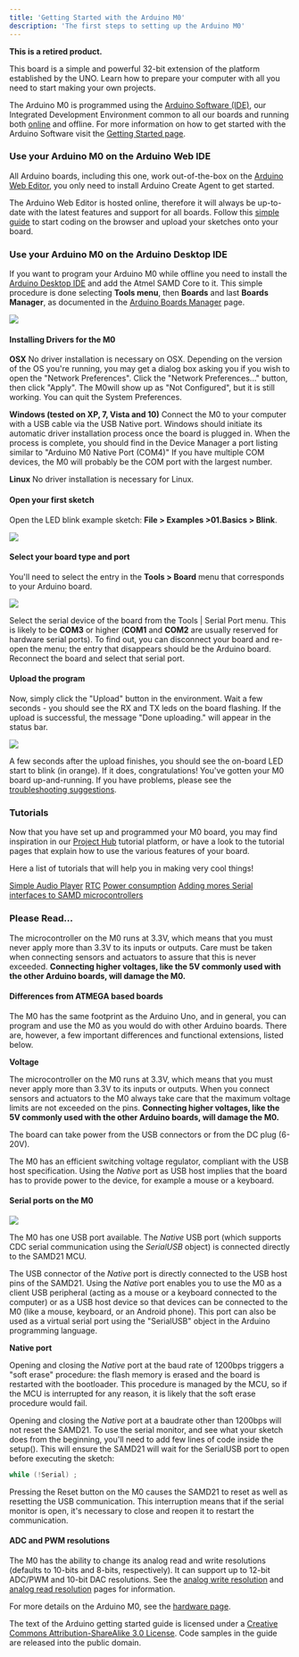 ```yaml
---
title: 'Getting Started with the Arduino M0'
description: 'The first steps to setting up the Arduino M0'
---
```


**This is a retired product.**

This board is a simple and powerful 32-bit extension of the platform established by the UNO. Learn how to prepare your computer with all you need to start making your own projects.

The Arduino M0 is programmed using the [Arduino Software (IDE)](/en/Main/Software), our Integrated Development Environment common to all our boards and running both [online](https://create.arduino.cc/editor) and offline. For more information on how to get started with the Arduino Software visit the [Getting Started page](/en/Guide/HomePage).

### Use your Arduino M0 on the Arduino Web IDE



All Arduino boards, including this one, work out-of-the-box on the [Arduino Web Editor](https://create.arduino.cc/editor), you only need to install Arduino Create Agent to get started.

The Arduino Web Editor is hosted online, therefore it will always be up-to-date with the latest features and support for all boards. Follow this [simple guide](https://create.arduino.cc/projecthub/Arduino_Genuino/getting-started-with-arduino-web-editor-4b3e4a) to start coding on the browser and upload your sketches onto your board.





### Use your Arduino M0 on the Arduino Desktop IDE

If you want to program your Arduino M0 while offline you need to install the [Arduino Desktop IDE](/en/Main/Software) and add the Atmel SAMD Core to it. This simple procedure is done selecting **Tools menu**, then **Boards** and last **Boards Manager**, as documented in the [Arduino Boards Manager](/en/Guide/Cores) page.

![](./assets/MKR_Zero_BrdMgrAdd.jpg)

#### Installing Drivers for the M0

**OSX**
No driver installation is necessary on OSX. Depending on the version of the OS you're running, you may get a dialog box asking you if you wish to open the "Network Preferences". Click the "Network Preferences..." button, then click "Apply". The M0will show up as "Not Configured", but it is still working. You can quit the System Preferences.

**Windows (tested on XP, 7, Vista and 10)**
Connect the M0 to your computer with a USB cable via the USB Native port.
Windows should initiate its automatic driver installation process once the board is plugged in. When the process is complete, you should find in the Device Manager a port listing similar to "Arduino M0 Native Port (COM4)" If you have multiple COM devices, the M0 will probably be the COM port with the largest number.

**Linux**
No driver installation is necessary for Linux.

#### Open your first sketch

Open the LED blink example sketch: **File > Examples >01.Basics > Blink**.

![](./assets/UNO_Load_Blink.jpg)

#### Select your board type and port

You'll need to select the entry in the **Tools > Board** menu that corresponds to your Arduino board.

![](./assets/Arduino_M0_board.png)

Select the serial device of the board from the Tools | Serial Port menu. This is likely to be **COM3** or higher (**COM1** and **COM2** are usually reserved for hardware serial ports). To find out, you can disconnect your board and re-open the menu; the entry that disappears should be the Arduino board. Reconnect the board and select that serial port.

#### Upload the program

Now, simply click the "Upload" button in the environment. Wait a few seconds - you should see the RX and TX leds on the board flashing. If the upload is successful, the message "Done uploading." will appear in the status bar.

![](./assets/UNO_Upload.png)

A few seconds after the upload finishes, you should see the on-board LED start to blink (in orange). If it does, congratulations! You've gotten your M0 board up-and-running. If you have problems, please see the [troubleshooting suggestions](/en/Guide/Troubleshooting).

### Tutorials

Now that you have set up and programmed your M0 board, you may find inspiration in our [Project Hub](https://create.arduino.cc/projecthub/products/arduino-m0) tutorial platform, or have a look to the tutorial pages that explain how to use the various features of your board.

Here a list of tutorials that will help you in making very cool things!

[Simple Audio Player](/en/Tutorial/SimpleAudioPlayerZero)
[RTC](/en/Tutorial/SimpleRTC)
[Power consumption](/en/Tutorial/ArduinoZeroPowerConsumption)
[Adding mores Serial interfaces to SAMD microcontrollers](/en/Tutorial/SamdSercom)

### Please Read...

The microcontroller on the M0 runs at 3.3V, which means that you must never apply more than 3.3V to its inputs or outputs. Care must be taken when connecting sensors and actuators to assure that this is never exceeded. **Connecting higher voltages, like the 5V commonly used with the other Arduino boards, will damage the M0.**

#### Differences from ATMEGA based boards

The M0 has the same footprint as the Arduino Uno, and in general, you can program and use the M0 as you would do with other Arduino boards. There are, however, a few important differences and functional extensions, listed below.

**Voltage**

The microcontroller on the M0 runs at 3.3V, which means that you must never apply more than 3.3V to its inputs or outputs. When you connect sensors and actuators to the M0 always take care that the maximum voltage limits are not exceeded on the pins. **Connecting higher voltages, like the 5V commonly used with the other Arduino boards, will damage the M0.**

The board can take power from the USB connectors or from the DC plug (6-20V).

The M0 has an efficient switching voltage regulator, compliant with the USB host specification. Using the _Native_ port as USB host implies that the board has to provide power to the device, for example a mouse or a keyboard.

#### Serial ports on the M0

![](./assets/ArduinoM0.jpg)

The M0 has one USB port available. The _Native_ USB port (which supports CDC serial communication using the _SerialUSB_ object) is connected directly to the SAMD21 MCU.

The USB connector of the _Native_ port is directly connected to the USB host pins of the SAMD21. Using the _Native_ port enables you to use the M0 as a client USB peripheral (acting as a mouse or a keyboard connected to the computer) or as a USB host device so that devices can be connected to the M0 (like a mouse, keyboard, or an Android phone). This port can also be used as a virtual serial port using the "SerialUSB" object in the Arduino programming language.

**Native port**

Opening and closing the _Native_ port at the baud rate of 1200bps triggers a "soft erase" procedure: the flash memory is erased and the board is restarted with the bootloader. This procedure is managed by the MCU, so if the MCU is interrupted for any reason, it is likely that the soft erase procedure would fail.

Opening and closing the _Native_ port at a baudrate other than 1200bps will not reset the SAMD21. To use the serial monitor, and see what your sketch does from the beginning, you'll need to add few lines of code inside the setup(). This will ensure the SAMD21 will wait for the SerialUSB port to open before executing the sketch:

```c
while (!Serial) ;
```

Pressing the Reset button on the M0 causes the SAMD21 to reset as well as resetting the USB communication. This interruption means that if the serial monitor is open, it's necessary to close and reopen it to restart the communication.

#### ADC and PWM resolutions

The M0 has the ability to change its analog read and write resolutions (defaults to 10-bits and 8-bits, respectively). It can support up to 12-bit ADC/PWM and 10-bit DAC resolutions. See the [analog write resolution](/en/Reference/AnalogWriteResolution) and [analog read resolution](/en/Reference/AnalogReadResolution) pages for information.

For more details on the Arduino M0, see the [hardware page](/en/Main/ArduinoBoardM0).

The text of the Arduino getting started guide is licensed under a
[Creative Commons Attribution-ShareAlike 3.0 License](http://creativecommons.org/licenses/by-sa/3.0/). Code samples in the guide are released into the public domain.
